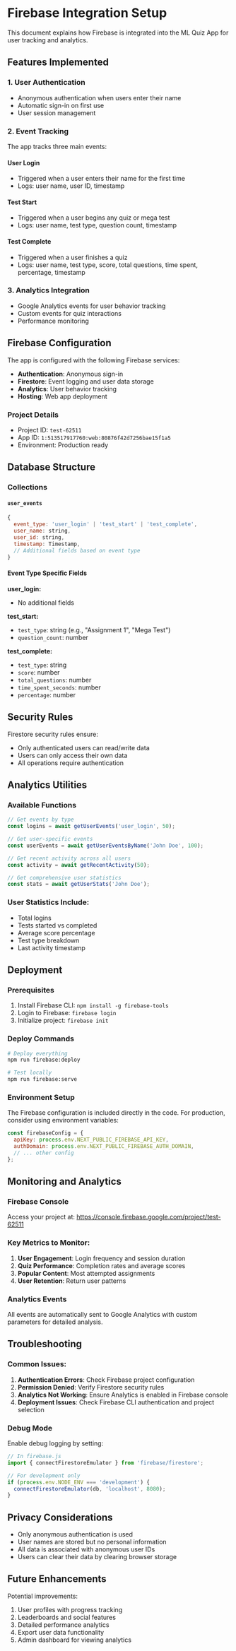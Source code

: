# Firebase Integration Setup

This document explains how Firebase is integrated into the ML Quiz App for user tracking and analytics.

## Features Implemented

### 1. User Authentication
- Anonymous authentication when users enter their name
- Automatic sign-in on first use
- User session management

### 2. Event Tracking
The app tracks three main events:

#### User Login
- Triggered when a user enters their name for the first time
- Logs: user name, user ID, timestamp

#### Test Start
- Triggered when a user begins any quiz or mega test
- Logs: user name, test type, question count, timestamp

#### Test Complete
- Triggered when a user finishes a quiz
- Logs: user name, test type, score, total questions, time spent, percentage, timestamp

### 3. Analytics Integration
- Google Analytics events for user behavior tracking
- Custom events for quiz interactions
- Performance monitoring

## Firebase Configuration

The app is configured with the following Firebase services:
- **Authentication**: Anonymous sign-in
- **Firestore**: Event logging and user data storage
- **Analytics**: User behavior tracking
- **Hosting**: Web app deployment

### Project Details
- Project ID: `test-62511`
- App ID: `1:513517917760:web:80876f42d7256bae15f1a5`
- Environment: Production ready

## Database Structure

### Collections

#### `user_events`
```javascript
{
  event_type: 'user_login' | 'test_start' | 'test_complete',
  user_name: string,
  user_id: string,
  timestamp: Timestamp,
  // Additional fields based on event type
}
```

#### Event Type Specific Fields

**user_login:**
- No additional fields

**test_start:**
- `test_type`: string (e.g., "Assignment 1", "Mega Test")
- `question_count`: number

**test_complete:**
- `test_type`: string
- `score`: number
- `total_questions`: number
- `time_spent_seconds`: number
- `percentage`: number

## Security Rules

Firestore security rules ensure:
- Only authenticated users can read/write data
- Users can only access their own data
- All operations require authentication

## Analytics Utilities

### Available Functions

```javascript
// Get events by type
const logins = await getUserEvents('user_login', 50);

// Get user-specific events
const userEvents = await getUserEventsByName('John Doe', 100);

// Get recent activity across all users
const activity = await getRecentActivity(50);

// Get comprehensive user statistics
const stats = await getUserStats('John Doe');
```

### User Statistics Include:
- Total logins
- Tests started vs completed
- Average score percentage
- Test type breakdown
- Last activity timestamp

## Deployment

### Prerequisites
1. Install Firebase CLI: `npm install -g firebase-tools`
2. Login to Firebase: `firebase login`
3. Initialize project: `firebase init`

### Deploy Commands
```bash
# Deploy everything
npm run firebase:deploy

# Test locally
npm run firebase:serve
```

### Environment Setup
The Firebase configuration is included directly in the code. For production, consider using environment variables:

```javascript
const firebaseConfig = {
  apiKey: process.env.NEXT_PUBLIC_FIREBASE_API_KEY,
  authDomain: process.env.NEXT_PUBLIC_FIREBASE_AUTH_DOMAIN,
  // ... other config
};
```

## Monitoring and Analytics

### Firebase Console
Access your project at: https://console.firebase.google.com/project/test-62511

### Key Metrics to Monitor:
1. **User Engagement**: Login frequency and session duration
2. **Quiz Performance**: Completion rates and average scores
3. **Popular Content**: Most attempted assignments
4. **User Retention**: Return user patterns

### Analytics Events
All events are automatically sent to Google Analytics with custom parameters for detailed analysis.

## Troubleshooting

### Common Issues:

1. **Authentication Errors**: Check Firebase project configuration
2. **Permission Denied**: Verify Firestore security rules
3. **Analytics Not Working**: Ensure Analytics is enabled in Firebase console
4. **Deployment Issues**: Check Firebase CLI authentication and project selection

### Debug Mode
Enable debug logging by setting:
```javascript
// In firebase.js
import { connectFirestoreEmulator } from 'firebase/firestore';

// For development only
if (process.env.NODE_ENV === 'development') {
  connectFirestoreEmulator(db, 'localhost', 8080);
}
```

## Privacy Considerations

- Only anonymous authentication is used
- User names are stored but no personal information
- All data is associated with anonymous user IDs
- Users can clear their data by clearing browser storage

## Future Enhancements

Potential improvements:
1. User profiles with progress tracking
2. Leaderboards and social features
3. Detailed performance analytics
4. Export user data functionality
5. Admin dashboard for viewing analytics